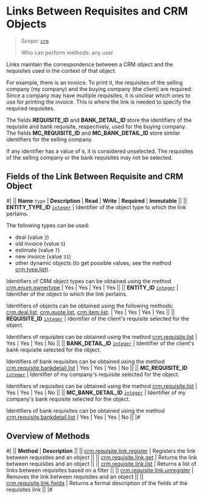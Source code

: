 # Links Between Requisites and CRM Objects

> Scope: [`crm`](../../../scopes/permissions.md)
>
> Who can perform methods: any user

Links maintain the correspondence between a CRM object and the requisites used in the context of that object.

For example, there is an invoice. To print it, the requisites of the selling company (my company) and the buying company (the client) are required. Since a company may have multiple requisites, it is unclear which ones to use for printing the invoice. This is where the link is needed to specify the required requisites.

The fields **REQUISITE_ID** and **BANK_DETAIL_ID** store the identifiers of the requisite and bank requisite, respectively, used for the buying company. The fields **MC_REQUISITE_ID** and **MC_BANK_DETAIL_ID** store similar identifiers for the selling company.

If any identifier has a value of `0`, it is considered unselected. The requisites of the selling company or the bank requisites may not be selected.

## Fields of the Link Between Requisite and CRM Object

#|
|| **Name** 
`type` | **Description** | **Read** | **Write** | **Required** | **Immutable** ||
|| **ENTITY_TYPE_ID**
[`integer`](../../../data-types.md) | Identifier of the object type to which the link pertains.

The following types can be used:
- deal (value `2`)
- old invoice (value `5`)
- estimate (value `7`)
- new invoice (value `31`)
- other dynamic objects (to get possible values, see the method [crm.type.list](../../universal/user-defined-object-types/crm-type-list.md)).

Identifiers of CRM object types can be obtained using the method [crm.enum.ownertype](../../auxiliary/enum/crm-enum-owner-type.md) | Yes | Yes | Yes | Yes ||
|| **ENTITY_ID**
[`integer`](../../../data-types.md) | Identifier of the object to which the link pertains. 

Identifiers of objects can be obtained using the following methods: [crm.deal.list](../../deals/crm-deal-list.md), [crm.quote.list](../../quote/crm-quote-list.md), [crm.item.list](../../universal/crm-item-list.md). | Yes | Yes | Yes | Yes ||
|| **REQUISITE_ID**
[`integer`](../../../data-types.md) | Identifier of the client's requisite selected for the object. 

Identifiers of requisites can be obtained using the method [crm.requisite.list](../universal/crm-requisite-list.md) | Yes | Yes | Yes | No ||
|| **BANK_DETAIL_ID**
[`integer`](../../../data-types.md) | Identifier of the client's bank requisite selected for the object. 

Identifiers of bank requisites can be obtained using the method [crm.requisite.bankdetail.list](../bank-detail/crm-requisite-bank-detail-list.md) | Yes | Yes | Yes | No ||
|| **MC_REQUISITE_ID**
[`integer`](../../../data-types.md) | Identifier of my company's requisite selected for the object. 

Identifiers of requisites can be obtained using the method [crm.requisite.list](../universal/crm-requisite-list.md) | Yes | Yes | Yes | No ||
|| **MC_BANK_DETAIL_ID**
[`integer`](../../../data-types.md) | Identifier of my company's bank requisite selected for the object. 

Identifiers of bank requisites can be obtained using the method [crm.requisite.bankdetail.list](../bank-detail/crm-requisite-bank-detail-list.md) | Yes | Yes | Yes | No ||
|#

## Overview of Methods

#|
|| **Method** | **Description** ||
|| [crm.requisite.link.register](./crm-requisite-link-register.md) | Registers the link between requisites and an object ||
|| [crm.requisite.link.get](./crm-requisite-link-get.md) | Returns the link between requisites and an object ||
|| [crm.requisite.link.list](./crm-requisite-link-list.md) | Returns a list of links between requisites based on a filter ||
|| [crm.requisite.link.unregister](./crm-requisite-link-unregister.md) | Removes the link between requisites and an object ||
|| [crm.requisite.link.fields](./crm-requisite-link-fields.md) | Returns a formal description of the fields of the requisites link ||
|#